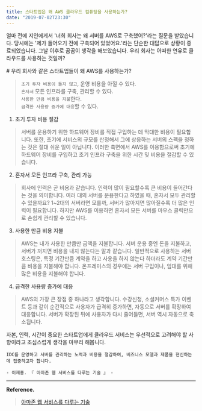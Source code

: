 ```yaml
---
title: 스타트업은 왜 AWS 클라우드 컴퓨팅을 사용하는가?
date: "2019-07-02T23:30"
---
```


얼마 전에 지인에게서 '너희 회사는 왜 서버를 AWS로 구축했어?'라는 질문을 받았습니다. 당시에는 '제가 들어오기 전에 구축되어 있었어요.'라는 단순한 대답으로 상황이 종료되었습니다. 
그날 이후로 곰곰이 생각을 해보았습니다. 우리 회사는 어떠한 연유로 클라우드를 사용하는 것일까?

\# 우리 회사와 같은 스타트업들이 왜 AWS를 사용하는가?
> `초기 투자 비용이 들지 않고`, 운영 비용을 아낄 수 있다.  
> `혼자서` 모든 인프라를 구축, 관리할 수 있다.  
> `사용한 만큼 비용을 지불`한다.  
> `급격한 사용량 증가에 대응`할 수 있다.

1. 초기 투자 비용 절감

> 서버를 운용하기 위한 하드웨어 장비를 직접 구입하는 데 막대한 비용이 필요합니다. 또한, 초기에 서비스의   규모를 산정해서 그에 상응하는 서버의 스펙을 정하는 것은 절대 쉬운 일이 아닙니다. 이러한 측면에서 AWS를 이용함으로써 초기에 하드웨어 장비를 구입하고 초기 인프라 구축을 위한 시간 및 비용을 절감할 수 있습니다.

2. 혼자서 모든 인프라 구축, 관리 가능

> 회사에 인력은 곧 비용과 같습니다. 인력이 많이 필요할수록 큰 비용이 들어간다는 것을 의미합니다. 여러 대의 서버를 운용한다고 하였을 때, 혼자서 모두 관리할 수 있을까요? 1~2대의 서버라면 모를까, 서버가 많아지면 많아질수록 더 많은 인력이 필요합니다. 하지만 AWS를 이용하면 혼자서 모든 서버를 마우스 클릭만으로 손쉽게 관리할 수 있습니다.

3. 사용한 만큼 비용 지불

> AWS는 내가 사용한 만큼만 금액을 지불합니다. 서버 운용 중엔 돈을 지불하고, 서버가 꺼지면 비용을 내지 않는다는 말과 같습니다. 일반적으로 사용하는 서버 호스팅은, 특정 기간만큼 계약을 하고 사용을 하지 않는다 하더라도 계약 기간만큼 비용을 지불해야 합니다. 온프레미스의 경우에는 서버 구입이나, 임대를 위해 많은 비용을 지불해야 합니다.

4. 급격한 사용량 증가에 대응

> AWS의 가장 큰 장점 중 하나라고 생각합니다. 수강신청, 소셜커머스 특가 이벤트 등과 같이 순간적으로 사용자가 급격히 증가하면, 자동으로 서버를 확장하여 대응합니다. 서버가 확장된 뒤에 사용자가 다시 줄어들면, 서버 역시 자동으로 축소됩니다.

자본, 인력, 시간이 중요한 스타트업에게 클라우드 서비스는 우선적으로 고려해야 할 사항이라고 조심스럽게 생각을 마무리 해봅니다.

````
IDC를 운영하고 서버를 관리하는 노력과 비용을 절감하여, 비즈니스 모델과 제품을 현신하는 데 집중하고자 합니다.

- 이재홍. 『 아마존 웹 서비스를 다루는 기술 』 - 
````
---

**Reference.**
> [아마존 웹 서비스를 다루는 기술](https://www.aladin.co.kr/shop/wproduct.aspx?ItemId=46766285)